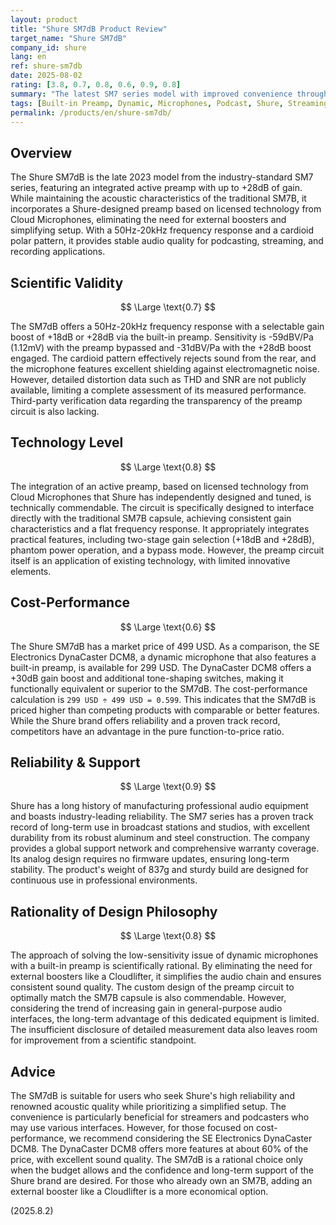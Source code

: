 ```yaml
---
layout: product
title: "Shure SM7dB Product Review"
target_name: "Shure SM7dB"
company_id: shure
lang: en
ref: shure-sm7db
date: 2025-08-02
rating: [3.8, 0.7, 0.8, 0.6, 0.9, 0.8]
summary: "The latest SM7 series model with improved convenience through a built-in active preamp. Features a high technical level and reliability, but lags behind competitors in cost-performance."
tags: [Built-in Preamp, Dynamic, Microphones, Podcast, Shure, Streaming]
permalink: /products/en/shure-sm7db/
---
```

## Overview

The Shure SM7dB is the late 2023 model from the industry-standard SM7 series, featuring an integrated active preamp with up to +28dB of gain. While maintaining the acoustic characteristics of the traditional SM7B, it incorporates a Shure-designed preamp based on licensed technology from Cloud Microphones, eliminating the need for external boosters and simplifying setup. With a 50Hz-20kHz frequency response and a cardioid polar pattern, it provides stable audio quality for podcasting, streaming, and recording applications.

## Scientific Validity

$$ \Large \text{0.7} $$

The SM7dB offers a 50Hz-20kHz frequency response with a selectable gain boost of +18dB or +28dB via the built-in preamp. Sensitivity is -59dBV/Pa (1.12mV) with the preamp bypassed and -31dBV/Pa with the +28dB boost engaged. The cardioid pattern effectively rejects sound from the rear, and the microphone features excellent shielding against electromagnetic noise. However, detailed distortion data such as THD and SNR are not publicly available, limiting a complete assessment of its measured performance. Third-party verification data regarding the transparency of the preamp circuit is also lacking.

## Technology Level

$$ \Large \text{0.8} $$

The integration of an active preamp, based on licensed technology from Cloud Microphones that Shure has independently designed and tuned, is technically commendable. The circuit is specifically designed to interface directly with the traditional SM7B capsule, achieving consistent gain characteristics and a flat frequency response. It appropriately integrates practical features, including two-stage gain selection (+18dB and +28dB), phantom power operation, and a bypass mode. However, the preamp circuit itself is an application of existing technology, with limited innovative elements.

## Cost-Performance

$$ \Large \text{0.6} $$

The Shure SM7dB has a market price of 499 USD. As a comparison, the SE Electronics DynaCaster DCM8, a dynamic microphone that also features a built-in preamp, is available for 299 USD. The DynaCaster DCM8 offers a +30dB gain boost and additional tone-shaping switches, making it functionally equivalent or superior to the SM7dB. The cost-performance calculation is `299 USD ÷ 499 USD = 0.599`. This indicates that the SM7dB is priced higher than competing products with comparable or better features. While the Shure brand offers reliability and a proven track record, competitors have an advantage in the pure function-to-price ratio.

## Reliability & Support

$$ \Large \text{0.9} $$

Shure has a long history of manufacturing professional audio equipment and boasts industry-leading reliability. The SM7 series has a proven track record of long-term use in broadcast stations and studios, with excellent durability from its robust aluminum and steel construction. The company provides a global support network and comprehensive warranty coverage. Its analog design requires no firmware updates, ensuring long-term stability. The product's weight of 837g and sturdy build are designed for continuous use in professional environments.

## Rationality of Design Philosophy

$$ \Large \text{0.8} $$

The approach of solving the low-sensitivity issue of dynamic microphones with a built-in preamp is scientifically rational. By eliminating the need for external boosters like a Cloudlifter, it simplifies the audio chain and ensures consistent sound quality. The custom design of the preamp circuit to optimally match the SM7B capsule is also commendable. However, considering the trend of increasing gain in general-purpose audio interfaces, the long-term advantage of this dedicated equipment is limited. The insufficient disclosure of detailed measurement data also leaves room for improvement from a scientific standpoint.

## Advice

The SM7dB is suitable for users who seek Shure's high reliability and renowned acoustic quality while prioritizing a simplified setup. The convenience is particularly beneficial for streamers and podcasters who may use various interfaces. However, for those focused on cost-performance, we recommend considering the SE Electronics DynaCaster DCM8. The DynaCaster DCM8 offers more features at about 60% of the price, with excellent sound quality. The SM7dB is a rational choice only when the budget allows and the confidence and long-term support of the Shure brand are desired. For those who already own an SM7B, adding an external booster like a Cloudlifter is a more economical option.

(2025.8.2)
